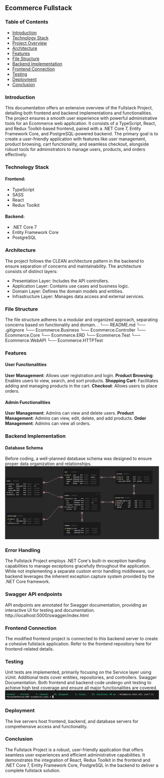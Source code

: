 ## Ecommerce Fullstack 

### Table of Contents
- [Introduction](#Introduction)
- [Technology Stack](#Technology-Stack)
- [Project Overview](#Project-Overview)
- [Architecture](#Architecture)
- [Features](#Features)
- [File Structure](#File-Structure)
- [Backend Implementation](#Backend-Implementation)
- [Frontend Connection](#Frontend-Connection)
- [Testing](#Testing)
- [Deployment](#Deployment)
- [Conclusion](#Conclusion)


### Introduction
This documentation offers an extensive overview of the Fullstack Project, detailing both frontend and backend implementations and functionalities. The project ensures a smooth user experience with powerful administrative tools for an Ecommerce web application. It consists of a TypeScript, React, and Redux Toolkit-based frontend, paired with a .NET Core 7, Entity Framework Core, and PostgreSQL-powered backend. The primary goal is to create a user-friendly application with features like user management, product browsing, cart functionality, and seamless checkout, alongside robust tools for administrators to manage users, products, and orders effectively.

### Technology Stack
#### Frontend:
- TypeScript
- SASS
- React
- Redux Toolkit
#### Backend:
- .NET Core 7
- Entity Framework Core
- PostgreSQL

### Architecture
The project follows the CLEAN architecture pattern in the backend to ensure separation of concerns and maintainability. The architecture consists of distinct layers:

- Presentation Layer: Includes the API controllers.
- Application Layer: Contains use cases and business logic.
- Domain Layer: Defines the domain models and entities.
- Infrastructure Layer: Manages data access and external services.

### File Structure
The file structure adheres to a modular and organized approach, separating concerns based on functionality and domain.
.
└── README.md
└── .gitignore
└── Ecommerce.Business
└── Ecommerce.Controller
└── Ecommerce.Core
└── Ecommerce.ERD
└── Ecommerce.Test
└── Ecommerce.WebAPI
└── Ecommerce.HTTPTest

### Features 
#### User Functionalities
**User Management**: Allows user registration and login.
**Product Browsing**: Enables users to view, search, and sort products.
**Shopping Cart**: Facilitates adding and managing products in the cart.
**Checkout**: Allows users to place orders.

#### Admin Functionalities
**User Management**: Admins can view and delete users.
**Product Management**: Admins can view, edit, delete, and add products.
**Order Management**: Admins can view all orders.

### Backend Implementation
#### Database Schema 
Before coding, a well-planned database schema was designed to ensure proper data organization and relationships.
![Alt text](ECommerce.ERD/ERD.png)

### Error Handling
The Fullstack Project employs .NET Core's built-in exception handling capabilities to manage exceptions gracefully throughout the application. While not implementing a separate custom error handling middleware, our backend leverages the inherent exception capture system provided by the .NET Core framework.

### Swagger API endpoints 
API endpoints are annotated for Swagger documentation, providing an interactive UI for testing and documentation. http://localhost:5000/swagger/index.html

### Frontend Connection
The modified frontend project is connected to this backend server to create a cohesive fullstack application. Refer to the frontend repository here for frontend-related details.

### Testing
Unit tests are implemented, primarily focusing on the Service layer using xUnit. Additional tests cover entities, repositories, and controllers.
Swagger Documentation. Both frontend and backend code undergo unit testing to achieve high test coverage and ensure all major functionalities are covered.
![Alt text](image.png)

### Deployment
The live servers host frontend, backend, and database servers for comprehensive access and functionality.

###  Conclusion
The Fullstack Project is a robust, user-friendly application that offers seamless user experiences and efficient administrative capabilities. It demonstrates the integration of React, Redux Toolkit in the frontend and .NET Core 7, Entity Framework Core, PostgreSQL in the backend to deliver a complete fullstack solution.